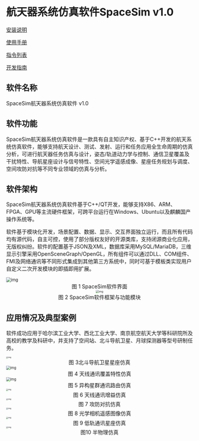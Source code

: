 
航天器系统仿真软件SpaceSim v1.0
===============================================
[安装说明](page/Installation) 

[使用手册](page/SpaceSim_userguide_example_internet.md) 

[指令列表](page/CommandList) 

[开发指南](page/Develop) 


## 软件名称

SpaceSim航天器系统仿真软件 v1.0

## 软件功能

SpaceSim航天器系统仿真软件是一款具有自主知识产权、基于C++开发的航天系统仿真软件，能够支持航天设计、测试、发射、运行和任务应用全生命周期的仿真分析，可进行航天器任务仿真与设计，姿态/轨道动力学与控制、通信卫星覆盖及干扰特性、导航星座设计与信号特性、空间光学遥感成像、星座任务规划与调度、空间攻防对抗等不同专业领域的仿真与分析。

## 软件架构

SpaceSim航天器系统仿真软件基于C++/QT开发，能够支持X86、ARM、FPGA、GPU等主流硬件框架，可跨平台运行在Windows、Ubuntu以及麒麟国产操作系统等。

软件基于模块化开发，场景配置、数据、显示、交互界面独立运行，而且所有代码均有源代码，自主可控，使用了部分版权友好的开源类库，支持闭源商业化应用，无版权纠纷。软件的配置基于JSON及XML，数据库采用MySQL/MariaDB，三维显示引擎采用OpenSceneGraph/OpenGL，所有组件可以通过DLL、COM组件、FMI及网络通讯等不同形式集成到其他第三方系统中，同时可基于模板类实现用户自定义二次开发模块的即插即用扩展。

<img src="http://118.195.139.164:8000/spacesim_ims/main_page/clip_image002.png" alt="img" style="zoom:80%;" />

<center>图 1 SpaceSim软件界面</center>

<div align=center><img src="index.assets/clip_image004.png" alt="img" style="zoom: 50%;" /></div>
<center>图 2 SpaceSim软件框架与功能模块</center>

 

##  应用情况及典型案例

软件成功应用于哈尔滨工业大学、西北工业大学、南京航空航天大学等科研院所及高校的教学及科研中，并支持了空间站、北斗导航卫星、月球探测器等型号研制任务。

<img src="http://118.195.139.164:8000/spacesim_ims/main_page/clip_image006.png" alt="img" style="zoom: 33%;" />

<center>图 3北斗导航卫星星座仿真</center>

<img src="http://118.195.139.164:8000/spacesim_ims/main_page/clip_image008.png" alt="img" style="zoom:67%;" />

<center>图 4 天线通讯覆盖特性仿真</center>

<img src="http://118.195.139.164:8000/spacesim_ims/main_page/clip_image010.png" alt="img" style="zoom:67%;" />

<center>图 5 异构星群通讯路由仿真</center>

<img src="http://118.195.139.164:8000/spacesim_ims/main_page/clip_image012.png" alt="img" style="zoom: 33%;" />

<center>图 6 天线通讯增益仿真</center>

<img src="http://118.195.139.164:8000/spacesim_ims/main_page/clip_image014.png" alt="img" style="zoom:33%;" />

<center>图 7 攻防对抗仿真</center>

<img src="http://118.195.139.164:8000/spacesim_ims/main_page/clip_image016.png" alt="img" style="zoom:33%;" />

<center>图 8 光学相机遥感图像仿真</center>

<img src="http://118.195.139.164:8000/spacesim_ims/main_page/clip_image018.png" alt="img" style="zoom:33%;" />

<center>图 9 低轨通讯星座仿真</center>

<img src="http://118.195.139.164:8000/spacesim_ims/main_page/clip_image020.png" alt="img" style="zoom:33%;" />

<center>图10 半物理仿真</center>

